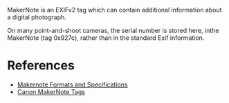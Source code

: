 MakerNote is an EXIFv2 tag which can contain additional information
about a digital photograph.

On many point-and-shoot cameras, the serial number is stored here, inthe
MakerNote (tag 0x927c), rather than in the standard Exif information.

# References

- [Makernote Formats and
  Specifications](http://www.exiv2.org/makernote.html)
- [Canon MakerNote Tags](http://www.exiv2.org/tags-canon.html)